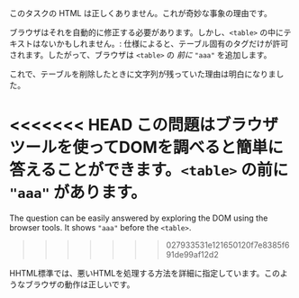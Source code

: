 このタスクの HTML は正しくありません。これが奇妙な事象の理由です。

ブラウザはそれを自動的に修正する必要があります。しかし、`<table>` の中にテキストはないかもしれません。: 仕様によると、テーブル固有のタグだけが許可されます。したがって、ブラウザは `<table>` の *前に* `"aaa"` を追加します。

これで、テーブルを削除したときに文字列が残っていた理由は明白になりました。

<<<<<<< HEAD
この問題はブラウザツールを使ってDOMを調べると簡単に答えることができます。`<table>` の前に `"aaa"` があります。
=======
The question can be easily answered by exploring the DOM using the browser tools. It shows `"aaa"` before the `<table>`.
>>>>>>> 027933531e121650120f7e8385f691de99af12d2

HHTML標準では、悪いHTMLを処理する方法を詳細に指定しています。このようなブラウザの動作は正しいです。
